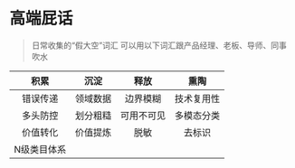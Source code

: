 # 高端屁话
> 日常收集的“假大空”词汇
> 可以用以下词汇跟产品经理、老板、导师、同事吹水


| 积累 | 沉淀 | 释放 | 熏陶 | 
| :----: | :----: | :----: | :----: |
| 错误传递 | 领域数据 | 边界模糊 | 技术复用性 |
| 多头防控 | 划分粗糙 | 可用不可见 | 多模态分类 |
| 价值转化 | 价值提炼 | 脱敏 | 去标识 | 不可逆化 |
| N级类目体系 |  |  |  |  |
